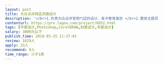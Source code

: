```yaml
---                
layout: post       
title: 大众点评网店页面设计           
description: '</br>1.负责大众点评官网门店的设计，亲子教育类目 </br>2.整体主题风格统一，页面整体下来不超过30p</br>3.参考网站范例如下：https://www.dianping.com/shop/97186781 </br>                              https://www.dianping.com/shop/98104192</br>   整体风格统一的官网图片设计</br>4.良好的沟通能力和契约精神</br>'     
contenturl: https://pro.lagou.com/project/6932.html      
tags: [平面设计,Photoshop,CorelDRAW,封面设计,专题设计]            
salary: 3000元以下          
publish_time: 2018-03-25 11:37:01         
review: 1629人                   
apply: 23人                   
recommend: 0人                   
time_range: 小于1周              
---                 
```

